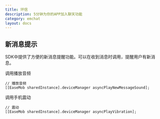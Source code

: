 ```yaml
---
title: 环信
description: 5分钟为你的APP加入聊天功能
category: emchat
layout: docs
---
```


## 新消息提示 
SDK中提供了方便的新消息提醒功能。可以在收到消息时调用，提醒用户有新消息。


调用播放音频

	// 播放音频
    [[EaseMob sharedInstance].deviceManager asyncPlayNewMessageSound];


调用手机震动

	// 震动
    [[EaseMob sharedInstance].deviceManager asyncPlayVibration];